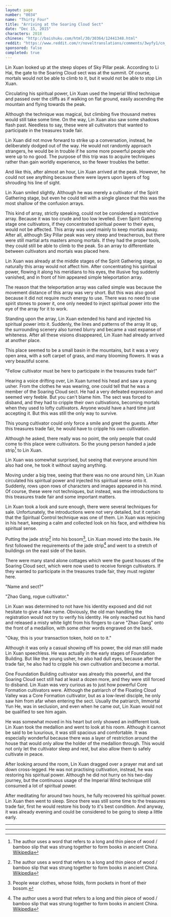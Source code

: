 ```yaml
---
layout: page
number: "0034"
name: "Thirty Four"
title: "Arriving at the Soaring Cloud Sect"
date: "Dec 15, 2015"
characters: 2018
chinese: "http://baishuku.com/html/30/30364/12441348.html"
reddit: "https://www.reddit.com/r/noveltranslations/comments/3wyfy1/cn_tempered_immortal_chapter_0034/"
sponsored: false
completed: true
---
```


Lin Xuan looked up at the steep slopes of Sky Pillar peak. According to Li Hai, the gate to the Soaring Cloud sect was at the summit. Of course, mortals would not be able to climb to it, but it would not be able to stop Lin Xuan.

Circulating his spiritual power, Lin Xuan used the Imperial Wind technique and passed over the cliffs as if walking on flat ground, easily ascending the mountain and flying towards the peak.

Although the technique was magical, but climbing five thousand metres would still take some time. On the way, Lin Xuan also saw some shadows flash past. Needless to say, these were all cultivators that wanted to participate in the treasures trade fair.

Lin Xuan did not move forward to strike up a conversation, instead, he deliberately dodged out of the way. He would not randomly approach strangers, he would be in trouble if he some more powerful people who were up to no good. The purpose of this trip was to acquire techniques rather than gain worldly experience, so the fewer troubles the better.

And like this, after almost an hour, Lin Xuan arrived at the peak. However, he could not see anything because there were layers upon layers of fog shrouding his line of sight.

Lin Xuan smiled slightly. Although he was merely a cultivator of the Spirit Gathering stage, but even he could tell with a single glance that this was the most shallow of the confusion arrays.

This kind of array, strictly speaking, could not be considered a restrictive array. Because it was too crude and too low levelled. Even Spirit Gathering stage one cultivators, if they concentrated spiritual power to their eyes, would not be affected. This array was used mainly to keep mortals away. After all, although Sky Pillar peak was very steep and treacherous, but there were still martial arts masters among mortals. If they had the proper tools, they could still be able to climb to the peak. So an array to differentiate between cultivators and mortals was placed here.

Lin Xuan was already at the middle stages of the Spirit Gathering stage, so naturally this array would not affect him. After concentrating his spiritual power, flowing it along his meridians to his eyes, the illusive fog suddenly vanished, and in front of him appeared simple teleportation array.

The reason that the teleportation array was called simple was because the movement distance of this array was very short. But this was also good because it did not require much energy to use. There was no need to use spirit stones to power it, one only needed to inject spiritual power into the eye of the array for it to work.

Standing upon the array, Lin Xuan extended his hand and injected his spiritual power into it. Suddenly, the lines and patterns of the array lit up, the surrounding scenery also turned blurry and became a vast expanse of whiteness. After all these visions disappeared, Lin Xuan had already arrived at another place.

This place seemed to be a small basin in the mountains, but it was a very open area, with a soft carpet of grass, and many blooming flowers. It was a very beautiful scene.

"Fellow cultivator must be here to participate in the treasures trade fair!"

Hearing a voice drifting over, Lin Xuan turned his head and saw a young usher. From the clothes he was wearing, one could tell that he was a member of the Soaring Cloud sect. He had a very defeated expression and seemed very feeble. But you can't blame him. The sect was forced to disband, and they had to cripple their own cultivations, becoming mortals when they used to lofty cultivators. Anyone would have a hard time just accepting it. But this was still the only way to survive.

This young cultivator could only force a smile and greet the guests. After this treasures trade fair, he would have to cripple his own cultivation.

Although he asked, there really was no point, the only people that could come to this place were cultivators. So the young person handed a jade strip[^1] to Lin Xuan.

Lin Xuan was somewhat surprised, but seeing that everyone around him also had one, he took it without saying anything.

Moving under a big tree, seeing that there was no one around him, Lin Xuan circulated his spiritual power and injected his spiritual sense onto it. Suddenly, rows upon rows of characters and images appeared in his mind. Of course, these were not techniques, but instead, was the introductions to this treasures trade fair and some important matters.

Lin Xuan took a look and sure enough, there were several techniques for sale. Unfortunately, the introductions were not very detailed, but it certain that the Spiritual Control technique was one of them. Lin Xuan was rejoicing in his heart, keeping a calm and collected look on his face, and withdrew his spiritual sense.

Putting the jade strip[^1] into his bosom[^2], Lin Xuan moved into the basin. He first followed the requirements of the jade strip[^1] and went to a stretch of buildings on the east side of the basin.

There were many stand alone cottages which were the guest houses of the Soaring Cloud sect, which were now used to receive foreign cultivators. If they wanted to participate in the treasures trade fair, they must register here.

"Name and sect?"

"Zhao Gang, rogue cultivator."

Lin Xuan was determined to not have his identity exposed and did not hesitate to give a fake name. Obviously, the old man handling the registration would not try to verify his identity. He only reached out his hand and released a misty white light from his fingers to carve "Zhao Gang" onto the front of a medallion, with some other words engraved on the back.

"Okay, this is your transaction token, hold on to it."

Although it was only a casual showing off his power, the old man still made Lin Xuan speechless. He was actually in the early stages of Foundation Building. But like the young usher, he also had dull eyes, because after the trade fair, he also had to cripple his own cultivation and become a mortal.

One Foundation Building cultivator was already this powerful, and the Soaring Cloud sect still had at least a dozen more, and they were still forced to disband. Lin Xuan was very curious as to just how powerful Core Formation cultivators were. Although the patriarch of the Floating Cloud Valley was a Core Formation cultivator, but as a low-level disciple, he only saw him from afar when entering the sect. Usually the patriarch, Immortal Yun He, was in seclusion, and even when he came out, Lin Xuan would not be qualified to see him again.

He was somewhat moved in his heart but only showed an indifferent look. Lin Xuan took the medallion and went to look at his room. Although it cannot be said to be luxurious, it was still spacious and comfortable. It was especially wonderful because there was a layer of restriction around the house that would only allow the holder of the medallion through. This would not only let the cultivator sleep and rest, but also allow them to safely cultivate in peace.

After looking around the room, Lin Xuan dragged over a prayer mat and sat down cross-legged. He was not practising cultivation, instead, he was restoring his spiritual power. Although he did not hurry on his two-day journey, but the continuous usage of the Imperial Wind technique still consumed a lot of spiritual power.

After meditating for around two hours, he fully recovered his spiritual power. Lin Xuan then went to sleep. Since there was still some time to the treasures trade fair, first he would restore his body to it's best condition. And anyway, it was already evening and could be considered to be going to sleep a little early.

- - -
- - -

[^1]: The author uses a word that refers to a long and thin piece of wood / bamboo slip that was strung together to form books in ancient China. [Wikipedia](https://en.wikipedia.org/wiki/Bamboo_and_wooden_slips)

[^2]: People wear clothes, whose folds, form pockets in front of their bosom.
